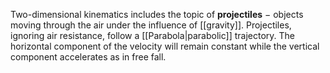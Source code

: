 Two-dimensional kinematics includes the topic of **projectiles** $-$ objects moving through the air under the influence of [[gravity]]. Projectiles, ignoring air resistance, follow a [[Parabola|parabolic]] trajectory. The horizontal component of the velocity will remain constant  while the vertical component accelerates as in free fall.